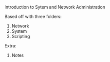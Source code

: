 Introduction to Sytem and Network Administration

Based off with three folders:
1. Network
2. System
3. Scripting

Extra:
1. Notes
